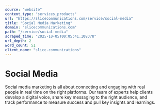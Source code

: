 ```yaml
---
source: "website"
content_type: "services_products"
url: "https://slicecommunications.com/service/social-media"
title: "Social Media Marketing"
domain: "slicecommunications.com"
path: "/service/social-media"
scraped_time: "2025-10-05T00:05:41.108378"
url_depth: 2
word_count: 51
client_name: "slice-communications"
---
```


# Social Media

Social media marketing is all about connecting and engaging with real people in real time on the right platforms. Our team of experts help clients develop a digital voice, share key messaging to the right audience, and track performance to measure success and pull key insights and learnings.